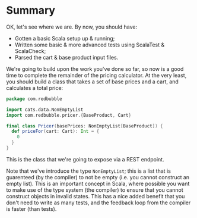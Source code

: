 # Summary

OK, let's see where we are. By now, you should have:

* Gotten a basic Scala setup up & running;
* Written some basic & more advanced tests using ScalaTest & ScalaCheck;
* Parsed the cart & base product input files.

We're going to build upon the work you've done so far, so now is a good time to complete the remainder of the pricing calculator. At the very least, you should build a class that takes a set of base prices and a cart, and calculates a total price:

```scala
package com.redbubble

import cats.data.NonEmptyList
import com.redbubble.pricer.{BaseProduct, Cart}

final class Pricer(basePrices: NonEmptyList[BaseProduct]) {
  def priceFor(cart: Cart): Int = {
    0
  }
}
```

This is the class that we're going to expose via a REST endpoint.

Note that we've introduce the type `NonEmptyList`; this is a list that is guarenteed (by the compiler) to not be empty (i.e. you cannot construct an empty list). This is an important concept in Scala, where possible you want to make use of the type system (the compiler) to ensure that you cannot construct objects in invalid states. This has a nice added benefit that you don't need to write as many tests, and the feedback loop from the compiler is faster (than tests).
